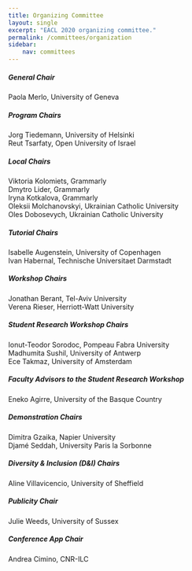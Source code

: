 ```yaml
---
title: Organizing Committee
layout: single
excerpt: "EACL 2020 organizing committee."
permalink: /committees/organization
sidebar: 
    nav: committees 
---
```


<h5>General Chair</h5>
<p class="comittees">
	Paola Merlo, University of Geneva
</p>

<h5>Program Chairs</h5>
<p class="comittees">
	Jorg Tiedemann, University of Helsinki<br />
	Reut Tsarfaty, Open University of Israel
</p>

<h5>Local Chairs</h5>
<p class="comittees">
	Viktoria Kolomiets, Grammarly<br />
	Dmytro Lider, Grammarly<br />
	Iryna Kotkalova, Grammarly<br />
	Oleksii Molchanovskyi, Ukrainian Catholic University<br />
	Oles Dobosevych, Ukrainian Catholic University
</p>

<h5>Tutorial Chairs</h5>
<p class="comittees">
	Isabelle Augenstein, University of Copenhagen<br/>
	Ivan Habernal, Technische Universitaet Darmstadt
</p>

<h5>Workshop Chairs</h5>
<p class="comittees">
	Jonathan Berant, Tel-Aviv University<br/>
	Verena Rieser, Herriott-Watt University
</p>


<h5>Student Research Workshop Chairs</h5>
<p class="comittees">
	Ionut-Teodor Sorodoc, Pompeau Fabra University<br/>
	Madhumita Sushil, University of Antwerp<br/>
	Ece Takmaz, University of Amsterdam
</p>

<h5>Faculty Advisors to the Student Research Workshop</h5>
<p class="comittees">
	Eneko Agirre, University of the Basque Country
</p>


<h5>Demonstration Chairs</h5>
<p class="comittees">
	Dimitra Gzaika, Napier University<br/>
	Djamé Seddah, University Paris la Sorbonne
</p>

<h5>Diversity &amp; Inclusion (D&amp;I) Chairs</h5>
<p class="comittees">
	Aline Villavicencio, University of Sheffield
</p>


<h5>Publicity Chair</h5>
<p class="comittees">
	Julie Weeds, University of Sussex
</p>

<h5>Conference App Chair</h5>
<p class="comittees">
	Andrea Cimino, CNR-ILC
</p>